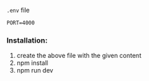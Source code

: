 `.env` file 
```
PORT=4000
```

### Installation:
1. create the above file with the given content
2. npm install
3. npm run dev 
